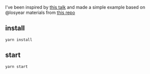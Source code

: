 I've been inspired by [this talk](https://www.youtube.com/watch?v=E1G2rMKq8lc&ab_channel=TverIO) and made a simple example based on @losyear materials from [this repo](https://github.com/LosYear/react-reconciler-talk-v2) 

## install
```
yarn install
```

## start
```
yarn start
```